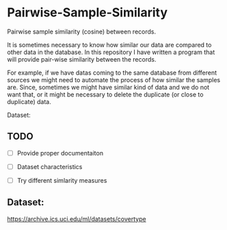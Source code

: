 # Pairwise-Sample-Similarity
Pairwise sample similarity (cosine) between records. 

It is sometimes necessary to know how similar our data are compared to other data in the database. In this repository I have written a program that will provide pair-wise similarity between the records. 

For example, if we have datas coming to the same database from different sources we might need to automate the process of how similar the samples are. Since, sometimes we might have similar kind of data and we do not want that, or it might be necessary to delete the duplicate (or close to duplicate) data.

Dataset:


## TODO
* [ ] Provide proper documentaiton
* [ ] Dataset characteristics
* [ ] Try different simlarity measures



Dataset: 
---
https://archive.ics.uci.edu/ml/datasets/covertype
